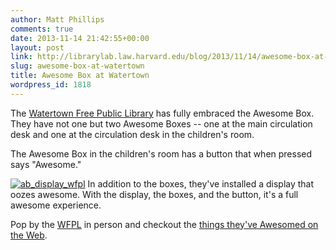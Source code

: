 ```yaml
---
author: Matt Phillips
comments: true
date: 2013-11-14 21:42:55+00:00
layout: post
link: http://librarylab.law.harvard.edu/blog/2013/11/14/awesome-box-at-watertown/
slug: awesome-box-at-watertown
title: Awesome Box at Watertown
wordpress_id: 1818
---
```


The [Watertown Free Public Library](http://www.watertownlib.org/) has fully embraced the Awesome Box. They have not one but two Awesome Boxes -- one at the main circulation desk and one at the circulation desk in the children's room.




The Awesome Box in the children's room has a button that when pressed says "Awesome."



[![ab_display_wfpl](http://librarylab.law.harvard.edu/blog/wp-content/uploads/2013/11/ab_display_wfpl.jpg)](http://librarylab.law.harvard.edu/blog/wp-content/uploads/2013/11/ab_display_wfpl.jpg)
In addition to the boxes, they've installed a display that oozes awesome. With the display, the boxes, and the button, it's a full awesome experience.



Pop by the [WFPL](http://www.watertownlib.org/location-hours/directions) in person and checkout the [things they've Awesomed on the Web](http://watertown.awesomebox.io/).
